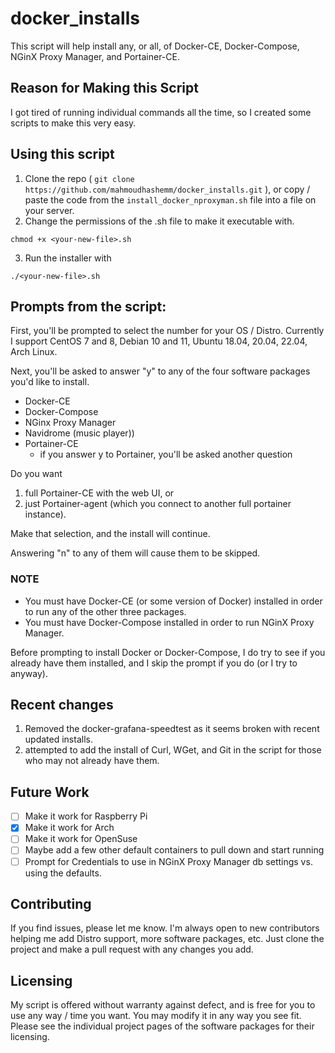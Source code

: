 # docker_installs
This script will help install any, or all, of Docker-CE, Docker-Compose, NGinX Proxy Manager, and Portainer-CE.

## Reason for Making this Script
I got tired of running individual commands all the time, so I created some scripts to make this very easy. 

## Using this script

1. Clone the repo ( `git clone https://github.com/mahmoudhashemm/docker_installs.git` ), or copy / paste the code from the `install_docker_nproxyman.sh` file into a file on your server. 
2. Change the permissions of the .sh file to make it executable with.

`chmod +x <your-new-file>.sh`

3. Run the installer with

`./<your-new-file>.sh`

## Prompts from the script:
First, you'll be prompted to select the number for your OS / Distro.  Currently I support CentOS 7 and 8, Debian 10 and 11, Ubuntu 18.04, 20.04, 22.04, Arch Linux. 

Next, you'll be asked to answer "y" to any of the four software packages you'd like to install. 
- Docker-CE
- Docker-Compose
- NGinx Proxy Manager
- Navidrome (music player))
- Portainer-CE
  - if you answer y to Portainer, you'll be asked another question

Do you want 
  1. full Portainer-CE with the web UI, or 
  2. just Portainer-agent (which you connect to another full portainer instance). 

Make that selection, and the install will continue.

Answering "n" to any of them will cause them to be skipped.

### NOTE
* You must have Docker-CE (or some version of Docker) installed in order to run any of the other three packages.
* You must have Docker-Compose installed in order to run NGinX Proxy Manager.

Before prompting to install Docker or Docker-Compose, I do try to see if you already have them installed, and I skip the prompt if you do (or I try to anyway).

## Recent changes
1. Removed the docker-grafana-speedtest as it seems broken with recent updated installs.
2. attempted to add the install of Curl, WGet, and Git in the script for those who may not already have them.

## Future Work
- [ ] Make it work for Raspberry Pi
- [X] Make it work for Arch
- [ ] Make it work for OpenSuse
- [ ] Maybe add a few other default containers to pull down and start running
- [ ] Prompt for Credentials to use in NGinX Proxy Manager db settings vs. using the defaults.

## Contributing
If you find issues, please let me know. I'm always open to new contributors helping me add Distro support, more software packages, etc.  Just clone the project and make a pull request with any changes you add. 

## Licensing
My script is offered without warranty against defect, and is free for you to use any way / time you want.  You may modify it in any way you see fit.  Please see the individual project pages of the software packages for their licensing.

